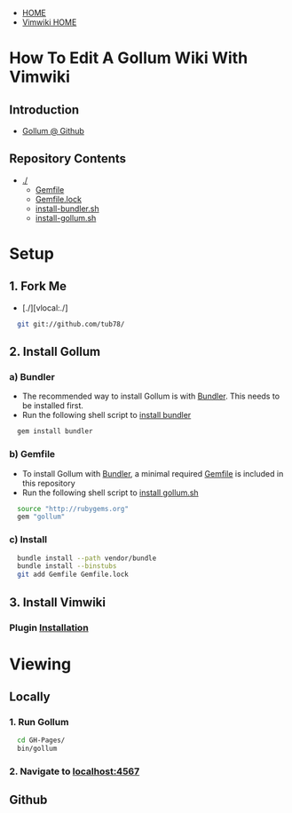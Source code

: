  * [HOME][gh-pages]
 * [Vimwiki HOME][vimwiki-home]

[gh-pages]: HOME
[vimwiki-home]: ../Blog_Vimwiki





# How To Edit A Gollum Wiki With Vimwiki

## Introduction

 * [Gollum @ Github](https://github.com/github/gollum)


## Repository Contents


 * [./][dotslash]
   * [Gemfile][Gemfile]
   * [Gemfile.lock][Gemfile-lock]
   * [install-bundler.sh][install-bundler.sh]
   * [install-gollum.sh][install-gollum.sh]

[dotslash]: ./
[Gemfile]: Gemfile
[Gemfile-lock]: Gemfile.lock
[install-bundler.sh]: install-bundler.sh
[install-gollum.sh]: install-gollum.sh








# Setup
## 1. Fork Me

 * [./][vlocal:./]

``` bash
  git git://github.com/tub78/
```


## 2. Install Gollum
### a) Bundler

 * The recommended way to install Gollum is with [Bundler][Bundler].  This needs to be installed first.
 * Run the following shell script to [install bundler][install-bundler.sh]

[Bundler]: http://gembundler.com/

``` bash
  gem install bundler
```

### b) Gemfile

 * To install Gollum with [Bundler][Bundler], a minimal required [Gemfile][Gemfile] is included in this repository
 * Run the following shell script to [install gollum.sh][install-gollum.sh]

``` bash
  source "http://rubygems.org"
  gem "gollum"
```

### c) Install 

``` bash
  bundle install --path vendor/bundle
  bundle install --binstubs
  git add Gemfile Gemfile.lock
```



## 3. Install Vimwiki
### Plugin [Installation](http://code.google.com/p/vimwiki/wiki/Installation)






# Viewing 

## Locally

### 1. Run Gollum

``` bash
  cd GH-Pages/
  bin/gollum
```

### 2. Navigate to [localhost:4567](http://localhost:4567)


## Github










